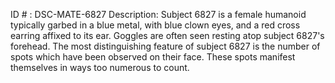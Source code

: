 ID # : DSC-MATE-6827
Description:  Subject 6827 is a female humanoid typically garbed in a blue metal, with blue clown eyes, and a red cross earring affixed to its ear.  Goggles are often seen resting atop subject 6827's forehead.  The most distinguishing feature of subject 6827 is the number of spots which have been observed on their face.  These spots manifest themselves in ways too numerous to count.